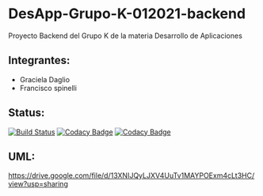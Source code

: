 # DesApp-Grupo-K-012021-backend
Proyecto Backend del Grupo K de la materia Desarrollo de Aplicaciones

## Integrantes:
* Graciela Daglio
* Francisco spinelli

## Status:
[![Build Status](https://travis-ci.com/FranSpinelli/DesApp-Grupo-K-012021-backend.svg?branch=master)](https://travis-ci.com/FranSpinelli/DesApp-Grupo-K-012021-backend)
[![Codacy Badge](https://app.codacy.com/project/badge/Grade/f2d05c648f1a42e8bc324fd6e4bb782a)](https://www.codacy.com/gh/FranSpinelli/DesApp-Grupo-K-012021-backend/dashboard?utm_source=github.com&amp;utm_medium=referral&amp;utm_content=FranSpinelli/DesApp-Grupo-K-012021-backend&amp;utm_campaign=Badge_Grade)
[![Codacy Badge](https://app.codacy.com/project/badge/Coverage/f2d05c648f1a42e8bc324fd6e4bb782a)](https://www.codacy.com/gh/FranSpinelli/DesApp-Grupo-K-012021-backend/dashboard?utm_source=github.com&utm_medium=referral&utm_content=FranSpinelli/DesApp-Grupo-K-012021-backend&utm_campaign=Badge_Coverage)

## UML:
https://drive.google.com/file/d/13XNIJQyLJXV4UuTv1MAYPOExm4cLt3HC/view?usp=sharing
